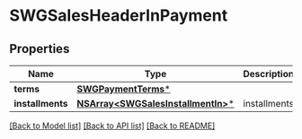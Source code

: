 # SWGSalesHeaderInPayment

## Properties
Name | Type | Description | Notes
------------ | ------------- | ------------- | -------------
**terms** | [**SWGPaymentTerms***](SWGPaymentTerms.md) |  | [optional] 
**installments** | [**NSArray&lt;SWGSalesInstallmentIn&gt;***](SWGSalesInstallmentIn.md) | installments | [optional] 

[[Back to Model list]](../README.md#documentation-for-models) [[Back to API list]](../README.md#documentation-for-api-endpoints) [[Back to README]](../README.md)


